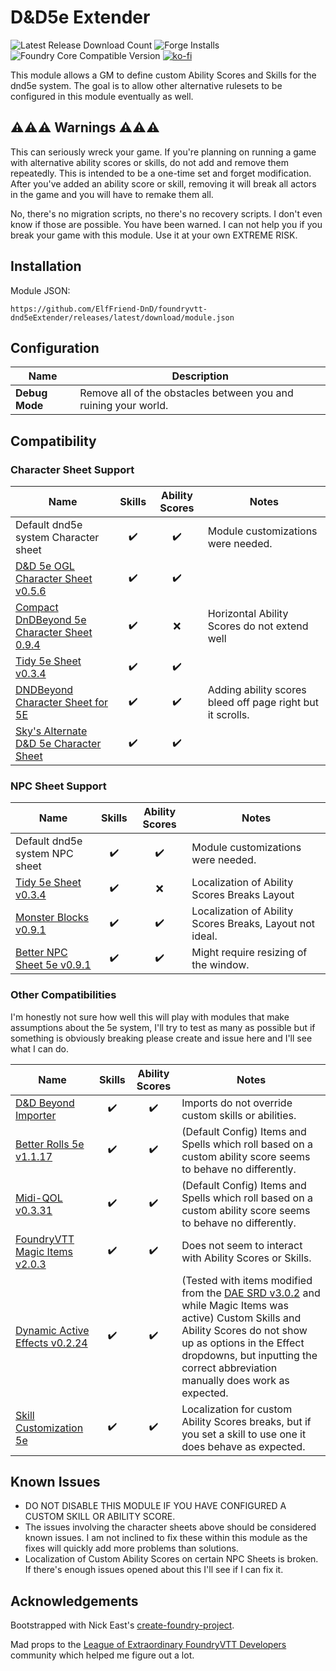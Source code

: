 # D&D5e Extender

![Latest Release Download Count](https://img.shields.io/badge/dynamic/json?label=Downloads@latest&query=assets%5B1%5D.download_count&url=https%3A%2F%2Fapi.github.com%2Frepos%2FElfFriend-DnD%2Ffoundryvtt-dnd5eExtender%2Freleases%2Flatest)
![Forge Installs](https://img.shields.io/badge/dynamic/json?label=Forge%20Installs&query=package.installs&suffix=%25&url=https%3A%2F%2Fforge-vtt.com%2Fapi%2Fbazaar%2Fpackage%2Fdnd5e-extender&colorB=4aa94a)
![Foundry Core Compatible Version](https://img.shields.io/badge/dynamic/json.svg?url=https%3A%2F%2Fraw.githubusercontent.com%2FElfFriend-DnD%2Ffoundryvtt-dnd5eExtender%2Fmain%2Fsrc%2Fmodule.json&label=Foundry%20Version&query=$.compatibleCoreVersion&colorB=orange)
[![ko-fi](https://img.shields.io/badge/-buy%20me%20a%20coke-%23FF5E5B)](https://ko-fi.com/elffriend)


This module allows a GM to define custom Ability Scores and Skills for the dnd5e system. The goal is to allow other alternative rulesets to be configured in this module eventually as well.

## ⚠️⚠️⚠️ Warnings ⚠️⚠️⚠️

This can seriously wreck your game. If you're planning on running a game with alternative ability scores or skills, do not add and remove them repeatedly. This is intended to be a one-time set and forget modification. After you've added an ability score or skill, removing it will break all actors in the game and you will have to remake them all.

No, there's no migration scripts, no there's no recovery scripts. I don't even know if those are possible. You have been warned. I can not help you if you break your game with this module. Use it at your own EXTREME RISK.

## Installation

Module JSON:

```
https://github.com/ElfFriend-DnD/foundryvtt-dnd5eExtender/releases/latest/download/module.json
```

## Configuration

| **Name**       | Description                                                     |
| -------------- | --------------------------------------------------------------- |
| **Debug Mode** | Remove all of the obstacles between you and ruining your world. |


## Compatibility

### Character Sheet Support
| **Name**                                                                                                       |       Skills       |   Ability Scores   | Notes                                                      |
| -------------------------------------------------------------------------------------------------------------- | :----------------: | :----------------: | ---------------------------------------------------------- |
| Default dnd5e system Character sheet                                                                           | :heavy_check_mark: | :heavy_check_mark: | Module customizations were needed.                         |
| [D&D 5e OGL Character Sheet v0.5.6](https://github.com/ElfFriend-DnD/foundryvtt-5eOGLCharacterSheet)           | :heavy_check_mark: | :heavy_check_mark: |                                                            |
| [Compact DnDBeyond 5e Character Sheet 0.9.4](https://github.com/ElfFriend-DnD/foundryvtt-compactBeyond5eSheet) | :heavy_check_mark: |        :x:         | Horizontal Ability Scores do not extend well               |
| [Tidy 5e Sheet v0.3.4](https://github.com/sdenec/tidy5e-sheet)                                                 | :heavy_check_mark: | :heavy_check_mark: |                                                            |
| [DNDBeyond Character Sheet for 5E](https://gitlab.com/riccisi/foundryvtt-magic-items)                          | :heavy_check_mark: | :heavy_check_mark: | Adding ability scores bleed off page right but it scrolls. |
| [Sky's Alternate D&D 5e Character Sheet](https://github.com/Sky-Captain-13/foundry/tree/master/alt5e)          | :heavy_check_mark: | :heavy_check_mark: |                                                            |

### NPC Sheet Support
| **Name**                                                                  |       Skills       |   Ability Scores   | Notes                                                    |
| ------------------------------------------------------------------------- | :----------------: | :----------------: | -------------------------------------------------------- |
| Default dnd5e system NPC sheet                                            | :heavy_check_mark: | :heavy_check_mark: | Module customizations were needed.                       |
| [Tidy 5e Sheet v0.3.4](https://github.com/sdenec/tidy5e-sheet)            | :heavy_check_mark: |        :x:         | Localization of Ability Scores Breaks Layout             |
| [Monster Blocks v0.9.1](https://github.com/syl3r86/BetterNPCSheet5e)      | :heavy_check_mark: | :heavy_check_mark: | Localization of Ability Scores Breaks, Layout not ideal. |
| [Better NPC Sheet 5e v0.9.1](https://github.com/syl3r86/BetterNPCSheet5e) | :heavy_check_mark: | :heavy_check_mark: | Might require resizing of the window.                    |


### Other Compatibilities

I'm honestly not sure how well this will play with modules that make assumptions about the 5e system, I'll try to test as many as possible but if something is obviously breaking please create and issue here and I'll see what I can do.

| **Name**                                                                             |       Skills       |   Ability Scores   | Notes                                                                                                                                                                                                                                                                                               |
| ------------------------------------------------------------------------------------ | :----------------: | :----------------: | --------------------------------------------------------------------------------------------------------------------------------------------------------------------------------------------------------------------------------------------------------------------------------------------------- |
| [D&D Beyond Importer](https://github.com/mrprimate/ddb-importer)                     | :heavy_check_mark: | :heavy_check_mark: | Imports do not override custom skills or abilities.                                                                                                                                                                                                                                                 |
| [Better Rolls 5e v1.1.17](https://github.com/RedReign/FoundryVTT-BetterRolls5e)      | :heavy_check_mark: | :heavy_check_mark: | (Default Config) Items and Spells which roll based on a custom ability score seems to behave no differently.                                                                                                                                                                                        |
| [Midi-QOL v0.3.31](https://gitlab.com/tposney/midi-qol)                              | :heavy_check_mark: | :heavy_check_mark: | (Default Config) Items and Spells which roll based on a custom ability score seems to behave no differently.                                                                                                                                                                                        |
| [FoundryVTT Magic Items v2.0.3](https://gitlab.com/riccisi/foundryvtt-magic-items)   | :heavy_check_mark: | :heavy_check_mark: | Does not seem to interact with Ability Scores or Skills.                                                                                                                                                                                                                                            |
| [Dynamic Active Effects v0.2.24](https://gitlab.com/tposney/dae)                     | :heavy_check_mark: | :heavy_check_mark: | (Tested with items modified from the [DAE SRD v3.0.2](https://github.com/kandashi/Dynamic-Effects-SRD) and while Magic Items was active) Custom Skills and Ability Scores do not show up as options in the Effect dropdowns, but inputting the correct abbreviation manually does work as expected. |
| [Skill Customization 5e](https://github.com/schultzcole/FVTT-Skill-Customization-5e) | :heavy_check_mark: | :heavy_check_mark: | Localization for custom Ability Scores breaks, but if you set a skill to use one it does behave as expected.                                                                                                                                                                                        |

## Known Issues

- DO NOT DISABLE THIS MODULE IF YOU HAVE CONFIGURED A CUSTOM SKILL OR ABILITY SCORE.
- The issues involving the character sheets above should be considered known issues. I am not inclined to fix these within this module as the fixes will quickly add more problems than solutions.
- Localization of Custom Ability Scores on certain NPC Sheets is broken. If there's enough issues opened about this I'll see if I can fix it.

## Acknowledgements

Bootstrapped with Nick East's [create-foundry-project](https://gitlab.com/foundry-projects/foundry-pc/create-foundry-project).

Mad props to the [League of Extraordinary FoundryVTT Developers](https://forums.forge-vtt.com/c/package-development/11) community which helped me figure out a lot.
